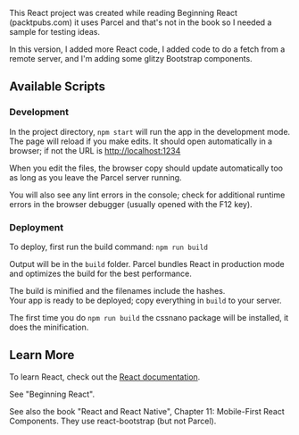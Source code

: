 This React project was created while reading Beginning React (packtpubs.com)
it uses Parcel and that's not in the book so I needed a sample for testing ideas.

In this version,
I added more React code,
I added code to do a fetch from a remote server,
and I'm adding some glitzy Bootstrap components.

## Available Scripts

### Development
In the project directory, `npm start`
will run the app in the development mode.
The page will reload if you make edits.
It should open automatically in a browser; if not the URL is [http://localhost:1234](http://localhost:1234)

When you edit the files, the browser copy should update automatically too as long as you leave the
Parcel server running.

You will also see any lint errors in the console; check for additional runtime errors in the browser debugger (usually opened with the F12 key).

### Deployment
To deploy, first run the build command: `npm run build`

Output will be in the `build` folder. Parcel bundles React in production mode and optimizes the build for the best performance.

The build is minified and the filenames include the hashes.<br>
Your app is ready to be deployed; copy everything in `build` to your server.

The first time you do `npm run build` the cssnano package will be installed, it does the minification.

## Learn More
To learn React, check out the [React documentation](https://reactjs.org/).

See "Beginning React".

See also the book "React and React Native", Chapter 11: Mobile-First React Components.
They use react-bootstrap (but not Parcel).
